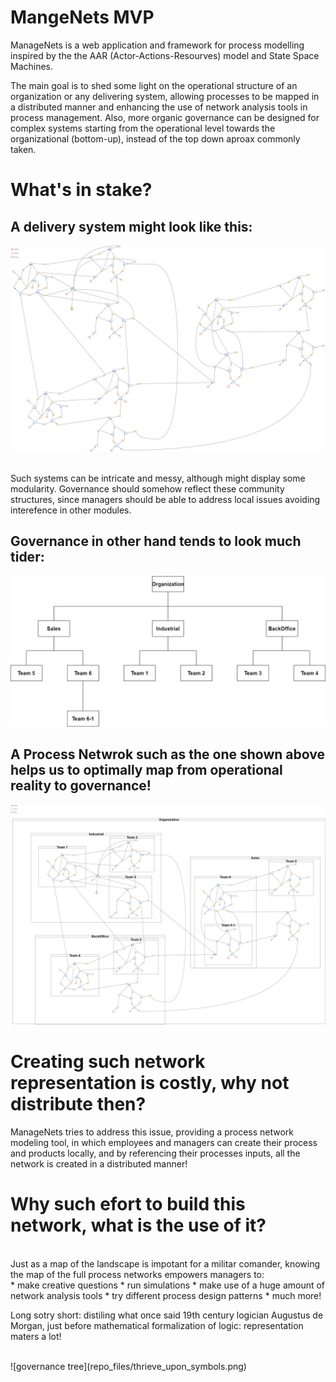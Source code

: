 # MangeNets MVP

ManageNets is a web application and framework for process modelling inspired by the the AAR (Actor-Actions-Resourves)
model and State Space Machines.

The main goal is to shed some light on the operational structure of an organization or any delivering system, allowing processes
to be mapped in a distributed manner and enhancing the use of network analysis tools in process management. Also, more organic governance
can be designed for complex systems starting from the operational level towards the organizational (bottom-up), instead of the
top down aproax commonly taken.


# What's in stake?

## A delivery system might look like this:

![manage net](repo_files/NetworkExample-OperationalView.png)

<br>
Such systems can be intricate and messy, although might display some modularity.
Governance should somehow reflect these community structures, since managers should be able to 
address local issues avoiding interefence in other modules.


## Governance in other hand tends to look much tider:

![governance tree](repo_files/NetworkExample-GovernanceView.png)
<br>

## A Process Netwrok such as the one shown above helps us to optimally map from operational reality to governance!

![governance tree](repo_files/NetworkExample-ManageNet.png)

# Creating such network representation is costly, why not distribute then?
ManageNets tries to address this issue, providing a process network modeling tool, in which employees and managers can create their
process and products locally, and by referencing their processes inputs, all the network is created in a distributed manner!

# Why such efort to build this network, what is the use of it?
<br>
Just as a map of the landscape is impotant for a militar comander, knowing the map of the full process networks empowers
managers to:
<br>
* make creative questions
* run simulations 
* make use of a huge amount of network analysis tools
* try different process design patterns
* much more!

Long sotry short: distiling what once said 19th century logician Augustus de Morgan, just before mathematical formalization of logic: representation maters a lot!

<br>
![governance tree](repo_files/thrieve_upon_symbols.png)
<br>
